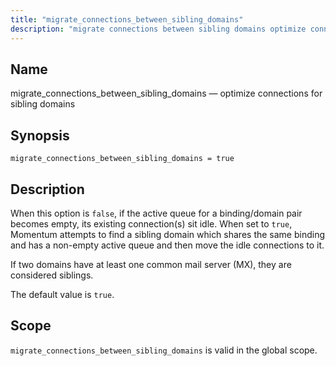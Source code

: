 ```yaml
---
title: "migrate_connections_between_sibling_domains"
description: "migrate connections between sibling domains optimize connections for sibling domains migrate connections between sibling domains true When this option is false if the active queue for a binding domain pair becomes empty its existing connection s sit idle When set to true Momentum attempts to find a sibling domain which..."
---
```


<a name="conf.ref.migrate_connections_between_sibling_domains"></a> 
## Name

migrate_connections_between_sibling_domains — optimize connections for sibling domains

## Synopsis

`migrate_connections_between_sibling_domains = true`

<a name="idp25454416"></a> 
## Description

When this option is `false`, if the active queue for a binding/domain pair becomes empty, its existing connection(s) sit idle. When set to `true`, Momentum attempts to find a sibling domain which shares the same binding and has a non-empty active queue and then move the idle connections to it.

If two domains have at least one common mail server (MX), they are considered siblings.

The default value is `true`.

<a name="idp25458848"></a> 
## Scope

`migrate_connections_between_sibling_domains` is valid in the global scope.